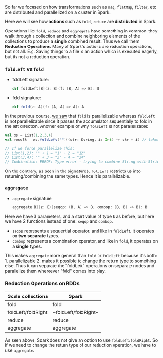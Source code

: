 So far we focused on how transformations such as `map`, `flatMap`, `filter`, etc are distributed and parallelized on a cluster in Spark.

Here we will see how **actions** such as `fold`, `reduce` are **distributed** in Spark.

Operations like `fold`, `reduce` and `aggregate` have something in common: they walk through a collection and combine neighboring elements of the collections to produce a **single** combined result. Thus we call them **Reduction Operations**. Many of Spark's actions are reduction operations, but not all. E.g. Saving things to a file is an action which is executed eagerly, but its not a reduction operation.

### `foldLeft` vs `fold`

* foldLeft signature: 
    ```scala
    def foldLeft[B](z: B)(f: (B, A) => B): B
    ```
* fold signature: 
    ```scala
    def fold(z: A)(f: (A, A) => A): A
    ```

In the previous course, [we saw](https://github.com/rohitvg/scala-parallel-programming-3/wiki/Data-Parallel-Operations) that `fold` is parallelizable whereas `foldLeft` is not parallelizable since it passes the accumulator sequentially to fold in the left direction. Another example of why `foldLeft` is not parallelizable:

```scala
val xs = List(1,2,3,4)
val result - xs.foldLeft("")((str: String, i: Int) => str + i) // takes in a string accumulator, and combines it with an int to return a string..

// If we force parallelize this:
// List(1,2): "" + 1 = "1" + 2 = "12"
// List(3,4): "" + 3 = "3" + 4 = "34"
// Combination: ERROR: Type error - trying to combine String with String!
```

On the contrary, as seen in the signatures, `foldLeft` restricts us into returning/combining the same types. Hence it is parallelizable.

### `aggregate`

* `aggregate` signature
    ```scala
    aggregate[B](z: B)(seqop: (B, A) => B, combop: (B, B) => B): B
    ```
Here we have 3 parameters, and a start value of type `B` as before, but here we have 2 functions instead of one: `seqop` and `combop`.

* `seqop` represents a sequential operator, and like in `foldLeft`, it operates on **two separate** types. 
* `combop` represents a combination operator, and like in `fold`, it operates on a **single** types.

This makes `aggregate` more general than `fold` or `foldLeft` because it's both: 
    1. parallelizable 
    2. makes it possible to change the return type to something else. 
Thus it can separate the "foldLeft" operations on separate nodes and parallelize them whereever "fold" comes into play.

### Reduction Operations on RDDs

| **Scala collections**  | **Spark** |
| ------------- | ------------- |
| fold  | fold  |
| foldLeft/foldRight  | ~foldLeft/foldRight~  |
| reduce  | reduce  |
| aggregate  | aggregate  |

As seen above, Spark does not give an option to use `foldLeft`/`foldRight`. So if we need to change the return type of our reduction operation, we have to use `aggregate`.